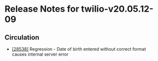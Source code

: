 
# Release Notes for twilio-v20.05.12-09

## Circulation

- [[28538]](http://bugs.koha-community.org/bugzilla3/show_bug.cgi?id=28538) Regression - Date of birth entered without correct format causes internal server error


